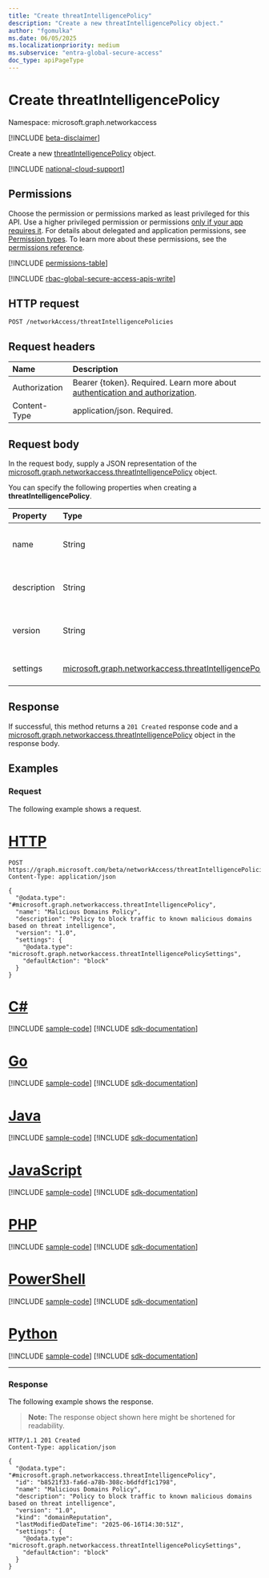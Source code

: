 ```yaml
---
title: "Create threatIntelligencePolicy"
description: "Create a new threatIntelligencePolicy object."
author: "fgomulka"
ms.date: 06/05/2025
ms.localizationpriority: medium
ms.subservice: "entra-global-secure-access"
doc_type: apiPageType
---
```


# Create threatIntelligencePolicy

Namespace: microsoft.graph.networkaccess

[!INCLUDE [beta-disclaimer](../../includes/beta-disclaimer.md)]

Create a new [threatIntelligencePolicy](../resources/networkaccess-threatintelligencepolicy.md) object.

[!INCLUDE [national-cloud-support](../../includes/global-only.md)]

## Permissions

Choose the permission or permissions marked as least privileged for this API. Use a higher privileged permission or permissions [only if your app requires it](/graph/permissions-overview#best-practices-for-using-microsoft-graph-permissions). For details about delegated and application permissions, see [Permission types](/graph/permissions-overview#permission-types). To learn more about these permissions, see the [permissions reference](/graph/permissions-reference).

<!-- { "blockType": "permissions", "name": "networkaccess_networkaccessroot_post_threatintelligencepolicies" } -->
[!INCLUDE [permissions-table](../includes/permissions/networkaccess-networkaccessroot-post-threatintelligencepolicies-permissions.md)]

[!INCLUDE [rbac-global-secure-access-apis-write](../includes/rbac-for-apis/rbac-global-secure-access-apis-write.md)]


## HTTP request

<!-- {
  "blockType": "ignored"
}
-->
``` http
POST /networkAccess/threatIntelligencePolicies
```

## Request headers

|Name|Description|
|:---|:---|
|Authorization|Bearer {token}. Required. Learn more about [authentication and authorization](/graph/auth/auth-concepts).|
|Content-Type|application/json. Required.|

## Request body

In the request body, supply a JSON representation of the [microsoft.graph.networkaccess.threatIntelligencePolicy](../resources/networkaccess-threatintelligencepolicy.md) object.

You can specify the following properties when creating a **threatIntelligencePolicy**.

|Property|Type|Description|
|:---|:---|:---|
|name|String|The display name of the threat intelligence policy. Inherited from [microsoft.graph.networkaccess.policy](../resources/networkaccess-policy.md). Required.|
|description|String|A description of the threat intelligence policy. Inherited from [microsoft.graph.networkaccess.policy](../resources/networkaccess-policy.md). Optional.|
|version|String|The version of the policy, used for tracking changes. Inherited from [microsoft.graph.networkaccess.policy](../resources/networkaccess-policy.md). Required.|
|settings|[microsoft.graph.networkaccess.threatIntelligencePolicySettings](../resources/networkaccess-threatintelligencepolicysettings.md)|Settings that define how the threat intelligence policy operates and evaluates threats. Required.|



## Response

If successful, this method returns a `201 Created` response code and a [microsoft.graph.networkaccess.threatIntelligencePolicy](../resources/networkaccess-threatintelligencepolicy.md) object in the response body.

## Examples

### Request

The following example shows a request.
# [HTTP](#tab/http)
<!-- {
  "blockType": "request",
  "name": "create_threatintelligencepolicy_from_"
}
-->
``` http
POST https://graph.microsoft.com/beta/networkAccess/threatIntelligencePolicies
Content-Type: application/json

{
  "@odata.type": "#microsoft.graph.networkaccess.threatIntelligencePolicy",
  "name": "Malicious Domains Policy",
  "description": "Policy to block traffic to known malicious domains based on threat intelligence",
  "version": "1.0",
  "settings": {
    "@odata.type": "microsoft.graph.networkaccess.threatIntelligencePolicySettings",
    "defaultAction": "block"
  }
}
```

# [C#](#tab/csharp)
[!INCLUDE [sample-code](../includes/snippets/csharp/create-threatintelligencepolicy-from--csharp-snippets.md)]
[!INCLUDE [sdk-documentation](../includes/snippets/snippets-sdk-documentation-link.md)]

# [Go](#tab/go)
[!INCLUDE [sample-code](../includes/snippets/go/create-threatintelligencepolicy-from--go-snippets.md)]
[!INCLUDE [sdk-documentation](../includes/snippets/snippets-sdk-documentation-link.md)]

# [Java](#tab/java)
[!INCLUDE [sample-code](../includes/snippets/java/create-threatintelligencepolicy-from--java-snippets.md)]
[!INCLUDE [sdk-documentation](../includes/snippets/snippets-sdk-documentation-link.md)]

# [JavaScript](#tab/javascript)
[!INCLUDE [sample-code](../includes/snippets/javascript/create-threatintelligencepolicy-from--javascript-snippets.md)]
[!INCLUDE [sdk-documentation](../includes/snippets/snippets-sdk-documentation-link.md)]

# [PHP](#tab/php)
[!INCLUDE [sample-code](../includes/snippets/php/create-threatintelligencepolicy-from--php-snippets.md)]
[!INCLUDE [sdk-documentation](../includes/snippets/snippets-sdk-documentation-link.md)]

# [PowerShell](#tab/powershell)
[!INCLUDE [sample-code](../includes/snippets/powershell/create-threatintelligencepolicy-from--powershell-snippets.md)]
[!INCLUDE [sdk-documentation](../includes/snippets/snippets-sdk-documentation-link.md)]

# [Python](#tab/python)
[!INCLUDE [sample-code](../includes/snippets/python/create-threatintelligencepolicy-from--python-snippets.md)]
[!INCLUDE [sdk-documentation](../includes/snippets/snippets-sdk-documentation-link.md)]

---

### Response

The following example shows the response.
>**Note:** The response object shown here might be shortened for readability.
<!-- {
  "blockType": "response",
  "truncated": true,
  "@odata.type": "microsoft.graph.networkaccess.threatIntelligencePolicy"
}
-->
``` http
HTTP/1.1 201 Created
Content-Type: application/json

{
  "@odata.type": "#microsoft.graph.networkaccess.threatIntelligencePolicy",
  "id": "b8521f33-fa6d-a78b-308c-b6dfdf1c1798",
  "name": "Malicious Domains Policy",
  "description": "Policy to block traffic to known malicious domains based on threat intelligence",
  "version": "1.0",
  "kind": "domainReputation",
  "lastModifiedDateTime": "2025-06-16T14:30:51Z",
  "settings": {
    "@odata.type": "microsoft.graph.networkaccess.threatIntelligencePolicySettings",
    "defaultAction": "block"
  }
}
```

